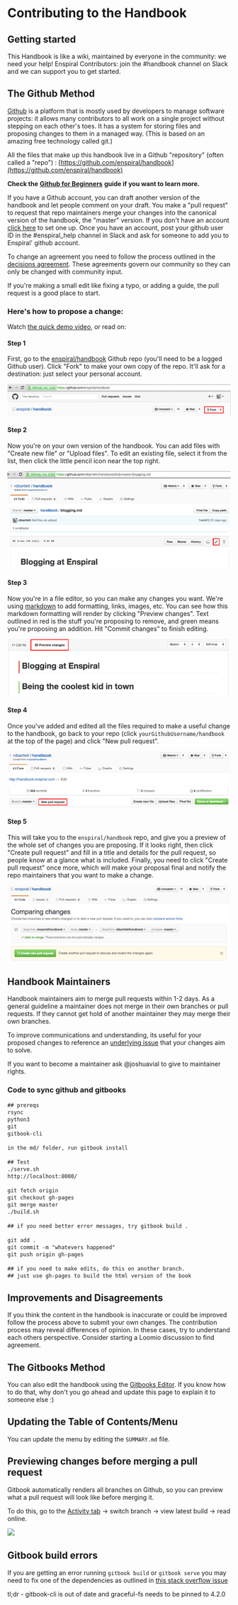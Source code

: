 # Contributing to the Handbook

## Getting started

This Handbook is like a wiki, maintained by everyone in the community: we need your help! Enspiral Contributors: join the \#handbook channel on Slack and we can support you to get started.

## The Github Method

[Github](https://en.wikipedia.org/wiki/GitHub) is a platform that is mostly used by developers to manage software projects: it allows many contributors to all work on a single project without stepping on each other's toes. It has a system for storing files and proposing changes to them in a managed way. \(This is based on an amazing free technology called git.\)

All the files that make up this handbook live in a Github "repository" \(often called a "repo"\) : [https://github.com/enspiral/handbook](https://github.com/enspiral/handbook)

**Check the** [**Github for Beginners**](../guides/github_for_beginners.md) **guide if you want to learn more.**

If you have a Github account, you can draft another version of the handbook and let people comment on your draft. You make a "pull request" to request that repo maintainers merge your changes into the canonical version of the handbook, the "master" version. If you don't have an account [click here](https://github.com/join?source=header-home) to set one up. Once you have an account, post your github user ID in the \#enspiral\_help channel in Slack and ask for someone to add you to Enspiral' github account.

To change an agreement you need to follow the process outlined in the [decisions agreement](../agreements/decisions.md). These agreements govern our community so they can only be changed with community input.

If you're making a small edit like fixing a typo, or adding a guide, the pull request is a good place to start.

### Here's how to propose a change:

Watch [the quick demo video](https://www.youtube.com/watch?v=zVvda3ci4w4), or read on:

#### Step 1

First, go to the [enspiral/handbook](https://github.com/enspiral/handbook) Github repo \(you'll need to be a logged Github user\). Click "Fork" to make your own copy of the repo. It'll ask for a destination: just select your personal account.

![](../.gitbook/assets/contributing-1.png)

#### Step 2

Now you're on your own version of the handbook. You can add files with "Create new file" or "Upload files". To edit an existing file, select it from the list, then click the little pencil icon near the top right.

![](../.gitbook/assets/contributing-2.png)

#### Step 3

Now you're in a file editor, so you can make any changes you want. We're using [markdown](http://loomio.org/markdown) to add formatting, links, images, etc. You can see how this markdown formatting will render by clicking "Preview changes". Text outlined in red is the stuff you're proposing to remove, and green means you're proposing an addition. Hit "Commit changes" to finish editing.

![](../.gitbook/assets/contributing-3.png)

#### Step 4

Once you've added and edited all the files required to make a useful change to the handbook, go back to your repo \(click `yourGithubUsername/handbook` at the top of the page\) and click "New pull request".

![](../.gitbook/assets/contributing-4.png)

#### Step 5

This will take you to the `enspiral/handbook` repo, and give you a preview of the whole set of changes you are proposing. If it looks right, then click "Create pull request" and fill in a title and details for the pull request, so people know at a glance what is included. Finally, you need to click "Create pull request" once more, which will make your proposal final and notify the repo maintainers that you want to make a change.

![](../.gitbook/assets/contributing-5.png)

## Handbook Maintainers

Handbook maintainers aim to merge pull requests within 1-2 days. As a general guideline a maintainer does not merge in their own branches or pull requests. If they cannot get hold of another maintainer they may merge their own branches.

To improve communications and understanding, its useful for your proposed changes to reference an [underlying issue](https://github.com/enspiral/improvements/issues) that your changes aim to solve.

If you want to become a maintainer ask @joshuavial to give to maintainer rights.

### Code to sync github and gitbooks

```text
## prereqs
rsync
python3
git
gitbook-cli
​
in the md/ folder, run gitbook install
​
## Test
./serve.sh
http://localhost:8000/
​
​git fetch origin
git checkout gh-pages
git merge master
./build.sh

## if you need better error messages, try gitbook build .

git add .
git commit -m "whatevers happened"
git push origin gh-pages

## if you need to make edits, do this on another branch.
## just use gh-pages to build the html version of the book
```

## Improvements and Disagreements

If you think the content in the handbook is inaccurate or could be improved follow the process above to submit your own changes. The contribution process may reveal differences of opinion. In these cases, try to understand each others perspective. Consider starting a Loomio discussion to find agreement.

## The Gitbooks Method

You can also edit the handbook using the [Gitbooks Editor](https://www.gitbook.com/editor). If you know how to do that, why don't you go ahead and update this page to explain it to someone else :\)

## Updating the Table of Contents/Menu

You can update the menu by editing the `SUMMARY.md` file.

## Previewing changes before merging a pull request

Gitbook automatically renders all branches on Github, so you can preview what a pull request will look like before merging it.

To do this, go to the [Activity tab](https://www.gitbook.com/book/enspiral/enspiral-handbook/activity) -&gt; switch branch -&gt; view latest build -&gt; read online.

![](http://g.recordit.co/VKyB3IqBgc.gif)


## Gitbook build errors

If you are getting an error running `gitbook build` or `gitbook serve` you may need to fix one of the dependencies as outlined in [this stack overflow issue](https://stackoverflow.com/questions/64211386/gitbook-cli-install-error-typeerror-cb-apply-is-not-a-function-inside-graceful)

tl;dr - gitbook-cli is out of date and graceful-fs needs to be pinned to 4.2.0
